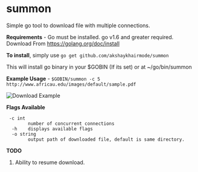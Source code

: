
# summon
Simple go tool to download file with multiple connections.

**Requirements** - Go must be installed. go v1.6 and greater required. Download From https://golang.org/doc/install

**To install**, simply use  `go get github.com/akshaykhairmode/summon`

This will install go binary in your $GOBIN (If its set) or at ~/go/bin/summon

**Example Usage** - `$GOBIN/summon -c 5 http://www.africau.edu/images/default/sample.pdf`

![Download Example](https://s9.gifyu.com/images/summon.gif)

**Flags Available**
  
 

     -c int
    	    number of concurrent connections
      -h    displays available flags
      -o string
            output path of downloaded file, default is same directory.
        


**TODO**
 1. Ability to resume download.
